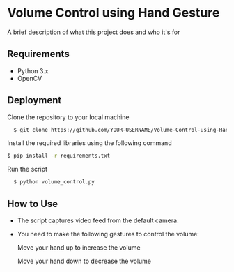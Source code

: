 
# Volume Control using Hand Gesture

A brief description of what this project does and who it's for


## Requirements
- Python 3.x
- OpenCV
## Deployment

Clone the repository to your local machine

```bash
  $ git clone https://github.com/YOUR-USERNAME/Volume-Control-using-Hand-Gesture.git

```


Install the required libraries using the following command

```bash
$ pip install -r requirements.txt

```


Run the script

```bash
  $ python volume_control.py

```


## How to Use

-  The script captures video feed from the default camera.

- You need to make the following gestures to control the volume:

    Move your hand up to increase the volume

    Move your hand down to decrease the volume

